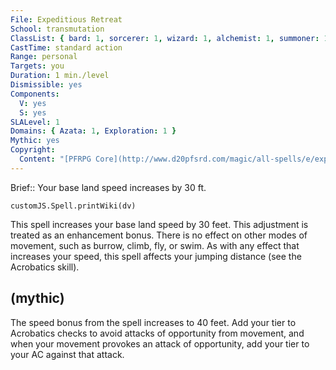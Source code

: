 ```yaml
---
File: Expeditious Retreat
School: transmutation
ClassList: { bard: 1, sorcerer: 1, wizard: 1, alchemist: 1, summoner: 1, unchained summoner: 1, inquisitor: 1, magus: 1, bloodrager: 1, occultist: 1, psychic: 1, mesmerist: 1, spiritualist: 1, medium: 1 }
CastTime: standard action
Range: personal
Targets: you
Duration: 1 min./level
Dismissible: yes
Components:
  V: yes
  S: yes
SLALevel: 1
Domains: { Azata: 1, Exploration: 1 }
Mythic: yes
Copyright:
  Content: "[PFRPG Core](http://www.d20pfsrd.com/magic/all-spells/e/expeditious-retreat)"
---
```

Brief:: Your base land speed increases by 30 ft.

```dataviewjs
customJS.Spell.printWiki(dv)
```

This spell increases your base land speed by 30 feet. This adjustment is treated as an enhancement bonus. There is no effect on other modes of movement, such as burrow, climb, fly, or swim. As with any effect that increases your speed, this spell affects your jumping distance (see the Acrobatics skill).


## (mythic)

The speed bonus from the spell increases to 40 feet. Add your tier to Acrobatics checks to avoid attacks of opportunity from movement, and when your movement provokes an attack of opportunity, add your tier to your AC against that attack.
